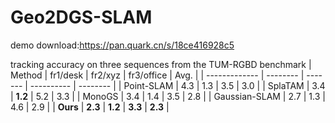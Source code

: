 # Geo2DGS-SLAM
demo download:https://pan.quark.cn/s/18ce416928c5

tracking accuracy on three sequences from the TUM-RGBD benchmark
| Method        | fr1/desk | fr2/xyz | fr3/office | Avg.     |
| ------------- | -------- | ------- | ---------- | -------- |
| Point-SLAM    | 4.3      | 1.3     | 3.5        | 3.0      |
| SplaTAM       | 3.4      | **1.2** | 5.2        | 3.3      |
| MonoGS        | 3.4      | 1.4     | 3.5        | 2.8     |
| Gaussian-SLAM | 2.7      | 1.3     | 4.6        | 2.9      |
| **Ours**      | **2.3**  | **1.2**     | **3.3**    | **2.3** |
